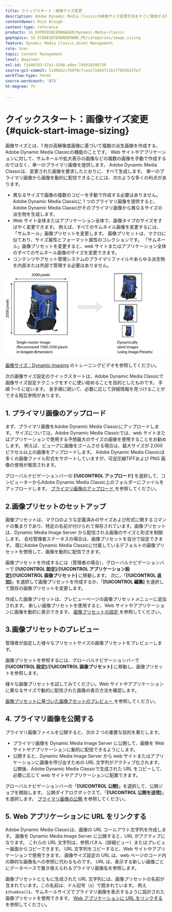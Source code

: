 ```yaml
---
title: クイックスタート：画像サイズ変更
description: Adobe Dynamic Media Classicの画像サイズ変更手法をすぐに開始する際に役立つ、画像サイズ設定の概要とクイックスタートです。
contentOwner: Rick Brough
content-type: reference
products: SG_EXPERIENCEMANAGER/Dynamic-Media-Classic
geptopics: SG_SCENESEVENONDEMAND_PK/categories/image_sizing
feature: Dynamic Media Classic,Asset Management
role: User
topic: Content Management
level: Beginner
exl-id: f1d46f03-57a1-43d8-a0ee-74b92b590736
source-git-commit: 5140b62c76970cfcee271664f11b1ff605625fe7
workflow-type: tm+mt
source-wordcount: '873'
ht-degree: 7%

---
```


# クイックスタート：画像サイズ変更{#quick-start-image-sizing}

画像サイズとは、1 枚の高解像度画像に基づいて複数の派生画像を作成する、Adobe Dynamic Media Classicの機能のことです。 Web サイトやアプリケーションに対して、サムネールや拡大表示の画像などの複数の画像を手動で作成するのではなく、単一のプライマリ画像を提供します。 Adobe Dynamic Media Classicは、変更された画像を要求したとおりに、すべて生成します。 単一のプライマリ画像から画像を動的に配信できることには、次のような多くの利点があります。

* 異なるサイズで画像の複数のコピーを手動で作成する必要はありません。 Adobe Dynamic Media Classicに 1 つのプライマリ画像を提供すると、Adobe Dynamic Media Classicがそのプライマリ画像から異なるサイズの派生物を生成します。
* Web サイト全体またはアプリケーション全体で、画像タイプのサイズをすばやく変更できます。 例えば、すべてのサムネイル画像を変更するには、「サムネール」画像プリセットを変更します。 画像プリセットは、マクロに似ており、サイズ属性とフォーマット属性のコレクションです。 「サムネール」画像プリセットを変更すると、web サイトまたはアプリケーション全体のすべてのサムネール画像のサイズを変更できます。
* コンテンツやアセット管理システムのプライマリファイルやあらゆる派生物を内部または外部で管理する必要はありません。

![ 同じ高解像度のプライマリファイルから、異なるサイズで複数の派生画像を作成できます。](/help/using/assets/is_derivative_sizes_popup.png)

[ 画像サイズ：Dynamic Imaging](https://s7d5.scene7.com/s7viewers/html5/VideoViewer.html?videoserverurl=https://s7d5.scene7.com/is/content/&emailurl=https://s7d5.scene7.com/s7/emailFriend&serverUrl=https://s7d5.scene7.com/is/image/&config=Scene7SharedAssets/Universal_HTML5_Video&contenturl=https://s7d5.scene7.com/skins/&asset=S7tutorials/557_Image%20Sizing_converted%20renamed_Dynamic%20Imaging-AVS) のトレーニングビデオを参照してください。

次の画像サイズ設定のクイックスタートは、Adobe Dynamic Media Classicで画像サイズ設定テクニックをすぐに使い始めることを目的としたものです。 手順 1～5 に従います。 各手順に続いて、必要に応じて詳細情報を見つけることができる相互参照があります。

## &#x200B;1. プライマリ画像のアップロード

まず、プライマリ画像をAdobe Dynamic Media Classicにアップロードします。 サイズについては、Adobe Dynamic Media Classicでは、web サイトまたはアプリケーションで使用する予想最大のサイズの画像を使用することをお勧めします。 例えば、ビューアに画像をズームさせる場合は、最大サイズが 2,000 ピクセル以上の画像をアップロードします。 Adobe Dynamic Media Classicは多くの画像ファイル形式をサポートしていますが、可逆圧縮TIFFおよび PNG 画像の使用が推奨されます。

グローバルナビゲーションバーの **[!UICONTROL アップロード]** を選択して、コンピューターからAdobe Dynamic Media Classic上のフォルダーにファイルをアップロードします。 [ プライマリ画像のアップロード ](uploading-master-images.md#uploading_master_images) を参照してください。

## 2.画像プリセットのセットアップ

画像プリセットは、マクロのような定義済みのサイズおよび形式に関するコマンドの集まりであり、特定の名前が付けられて保存されています。画像プリセットは、Dynamic Media Image Server から配信される画像のサイズと形式を制御します。 会社管理者ステータスの場合は、画像プリセットを自分で設定できます。 既にAdobe Dynamic Media Classicに付属しているデフォルトの画像プリセットを使用して、画像を動的に配信できます。

画像プリセットを作成するには（管理者の場合）、グローバルナビゲーションバーで **[!UICONTROL 設定]**/**[!UICONTROL アプリケーション設定]**/**[!UICONTROL 画像プリセット]** に移動します。 次に、「**[!UICONTROL 追加]**」を選択して画像プリセットを作成するか、「**[!UICONTROL 編集]** を選択して既存の画像プリセットを変更します。

作成した画像プリセットは、プレビューページの画像プリセットメニューに追加されます。 新しい画像プリセットを使用すると、Web サイトやアプリケーションに画像を動的に表示できます。 [ 画像プリセットの設定 ](setting-image-presets.md#setting_up_image_presets) を参照してください。

## 3.画像プリセットのプレビュー

管理者が設定した様々なプリセットサイズの画像プリセットをプレビューします。

画像プリセットを参照するには、グローバルナビゲーションバーで **[!UICONTROL 設定]**/**[!UICONTROL 画像プリセット]** に移動し、画像プリセットを参照します。

様々な画像プリセットを試してみてください。Web サイトやアプリケーションに異なるサイズで動的に配信された画像の表示方法を確認します。

[ 画像プリセットに基づいた画像アセットのプレビュー ](previewing-asset.md#previewing_an_image_asset_based_on_its_image_preset) を参照してください。

## &#x200B;4. プライマリ画像を公開する

プライマリ画像ファイルを公開すると、次の 2 つの重要な目的を果たします。

* プライマリ画像を Dynamic Media Image Server に公開して、画像を Web サイトやアプリケーションに動的に配信できるようにします。
* 公開すると、Dynamic Media Image Server から web サイトまたはアプリケーションに画像を呼び出すための URL 文字列がアクティブ化されます。 公開後、Adobe Dynamic Media Classicで生成された URL をコピーして、必要に応じて web サイトやアプリケーションに配置できます。

グローバルナビゲーションバーの「**[!UICONTROL 公開]**」を選択して、公開ジョブを開始します。 公開ダイアログボックスで、「**[!UICONTROL 公開を送信]**」を選択します。 [ プライマリ画像の公開 ](publishing-master-images.md#publishing_master_images) を参照してください。

## &#x200B;5. Web アプリケーションに URL をリンクする

Adobe Dynamic Media Classicは、画像の URL コールアウト文字列を作成します。 画像を Dynamic Media Image Server に公開すると、URL がアクティブになります。 これらの URL 文字列は、参照パネル（詳細ビュー）またはプレビュー画面からコピーできます。 URL 文字列をコピーすると、Web サイトやアプリケーションで使用できます。 画像サイズ設定の URL は、web ページのコード内の静的な画像名への参照に代わるものです。 URL は、表示する新しい画像ごとにデータベースで置き換えられるプライマリ画像名を参照します。

画像プリセットとともに生成された URL 文字列には、画像プリセットの名前が含まれています。この名前は、ドル記号（`$`）で囲まれています。 例え `$thumbnail$`、サムネールサイズでプライマリ画像を表示するように設計された画像プリセットを使用できます。 [Web アプリケーションに URL をリンクする ](linking-urls-web-application.md#linking_urls_to_your_web_application) を参照してください。
